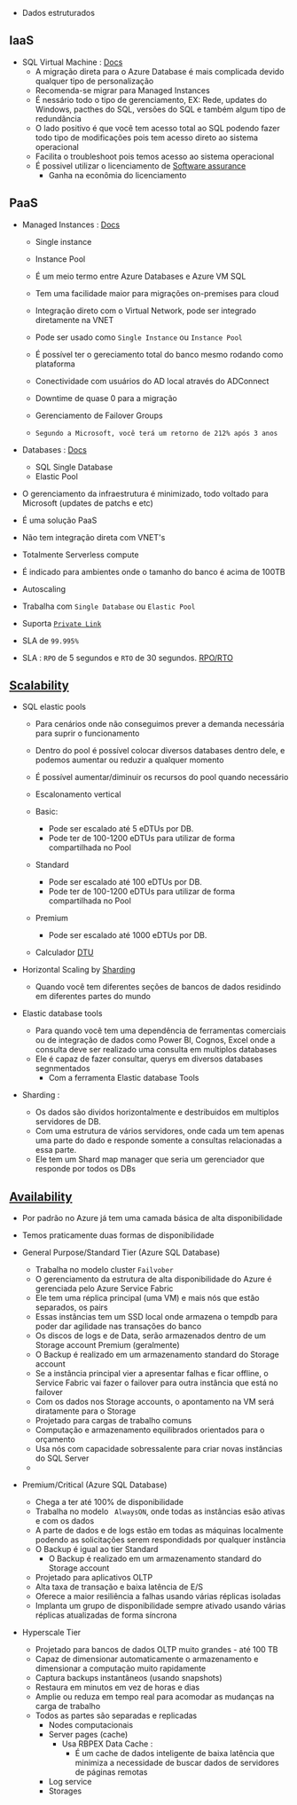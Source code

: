 * Dados estruturados

## IaaS

* SQL Virtual Machine : [Docs](https://learn.microsoft.com/en-us/azure/azure-sql/virtual-machines/?view=azuresql)
  * A migração direta para o Azure Database é mais complicada devido qualquer tipo de personalização
  * Recomenda-se migrar para Managed Instances
  * É nessário todo o tipo de gerenciamento, EX: Rede, updates do Windows, pacthes do SQL, versões do SQL e também algum tipo de redundância
  * O lado positivo é que você tem acesso total ao SQL podendo fazer todo tipo de modificações pois tem acesso direto ao sistema operacional
  * Facilita o troubleshoot pois temos acesso ao sistema operacional
  * É possivel utilizar o licenciamento de [Software assurance](https://www.microsoft.com/pt-br/licensing/licensing-programs/software-assurance-default)
    * Ganha na econômia do licenciamento

## PaaS

* Managed Instances : [Docs](https://learn.microsoft.com/pt-br/azure/azure-sql/managed-instance/?view=azuresql)
  * Single instance
  * Instance Pool

  * É um meio termo entre Azure Databases e Azure VM SQL
  * Tem uma facilidade maior para migrações on-premises para cloud
  * Integração direto com o Virtual Network, pode ser integrado diretamente na VNET
  * Pode ser usado como ``` Single Instance ``` ou ```Instance Pool ```
  * É possível ter o gereciamento total do banco mesmo rodando como plataforma
  * Conectividade com usuários do AD local através do ADConnect
  * Downtime de quase 0 para a migração
  * Gerenciamento de Failover Groups
  * ``` Segundo a Microsoft, você terá um retorno de 212% após 3 anos ```


* Databases : [Docs](https://learn.microsoft.com/pt-br/azure/azure-sql/database/?view=azuresql)
  * SQL Single Database
  * Elastic Pool

 * O gerenciamento da infraestrutura é minimizado, todo voltado para Microsoft (updates de patchs e etc)
 * É uma solução PaaS
 * Não tem integração direta com VNET's
 * Totalmente Serverless compute
 * É indicado para ambientes onde o tamanho do banco é acima de 100TB
 * Autoscaling
 * Trabalha com ```Single Database``` ou ```Elastic Pool```
 * Suporta [``` Private Link ```](https://learn.microsoft.com/pt-br/azure/private-link/private-link-overview)
 * SLA de ``` 99.995% ```
 * SLA : ``` RPO ``` de 5 segundos e ``` RTO ``` de 30 segundos. [RPO/RTO](https://learn.microsoft.com/pt-br/azure/azure-sql/database/business-continuity-high-availability-disaster-recover-hadr-overview?view=azuresql)


## [Scalability](https://learn.microsoft.com/en-us/azure/azure-sql/database/elastic-scale-introduction?view=azuresql)

* SQL elastic pools
  * Para cenários onde não conseguimos prever a demanda necessária para suprir o funcionamento
  * Dentro do pool é possível colocar diversos databases dentro dele, e podemos aumentar ou reduzir a qualquer momento
  * É possível aumentar/diminuir os recursos do pool quando necessário
  * Escalonamento vertical
  * Basic:
    * Pode ser escalado até 5 eDTUs por DB.
    * Pode ter de 100-1200 eDTUs para utilizar de forma compartilhada no Pool
  * Standard
    * Pode ser escalado até 100 eDTUs por DB.
    * Pode ter de 100-1200 eDTUs para utilizar de forma compartilhada no Pool
  * Premium
    * Pode ser escalado até 1000 eDTUs por DB.

  * Calculador [DTU](https://dtucalc.azurewebsites.net/)


* Horizontal Scaling by [Sharding](https://learn.microsoft.com/pt-br/azure/azure-sql/database/elastic-scale-introduction?view=azuresql)
  * Quando você tem diferentes seções de bancos de dados residindo em diferentes partes do mundo
* Elastic database tools
  * Para quando você tem uma dependência de ferramentas comerciais ou de integração de dados como Power BI, Cognos, Excel onde a consulta deve ser 
    realizado uma consulta em multiplos databases
  * Ele é capaz de fazer consultar, querys em diversos databases segnmentados
    * Com a ferramenta Elastic database Tools

 * Sharding :
    * Os dados são dividos horizontalmente e destribuidos em multiplos servidores de DB.
    * Com uma estrutura de vários servidores, onde cada um tem apenas uma parte do dado e responde somente a consultas relacionadas a essa parte.
    * Ele tem um Shard map manager que seria um gerenciador que responde por todos os DBs

## [Availability](https://learn.microsoft.com/pt-br/azure/azure-sql/database/high-availability-sla?view=azuresql&tabs=azure-powershell)

* Por padrão no Azure já tem uma camada básica de alta disponibilidade
* Temos praticamente duas formas de disponibilidade

* General Purpose/Standard Tier (Azure SQL Database)
  * Trabalha no modelo cluster ```Failvober ```
  * O gerenciamento da estrutura de alta disponibilidade do Azure é gerenciada pelo Azure Service Fabric
  * Ele tem uma réplica principal (uma VM) e mais nós que estão separados, os pairs
  * Essas instâncias tem um SSD local onde armazena o tempdb para poder dar agilidade nas transações do banco
  * Os discos de logs e de Data, serão armazenados dentro de um Storage account Premium (geralmente)
  * O Backup é realizado em um armazenamento standard do Storage account
  * Se a instância principal vier a apresentar falhas e ficar offline, o Service Fabric vai fazer o failover para outra instância que está no failover
  * Com os dados nos Storage accounts, o apontamento na VM será diratamente para o Storage
  * Projetado para cargas de trabalho comuns
  * Computação e armazenamento equilibrados orientados para o orçamento
  * Usa nós com capacidade sobressalente para criar novas instâncias do SQL Server
  * 

* Premium/Critical (Azure SQL Database)
  * Chega a ter até 100% de disponibilidade
  * Trabalha no modelo ``` AlwaysON```, onde todas as instâncias esão ativas e com os dados
  * A parte de dados e de logs estão em todas as máquinas localmente podendo as solicitações serem respondidads por qualquer instância
  * O Backup é igual ao tier Standard
    * O Backup é realizado em um armazenamento standard do Storage account
  * Projetado para aplicativos OLTP
  * Alta taxa de transação e baixa latência de E/S
  * Oferece a maior resiliência a falhas usando várias réplicas isoladas
  * Implanta um grupo de disponibilidade sempre ativado usando várias réplicas atualizadas de forma síncrona

* Hyperscale Tier
  * Projetado para bancos de dados OLTP muito grandes - até 100 TB
  * Capaz de dimensionar automaticamente o armazenamento e dimensionar a computação muito rapidamente
  * Captura backups instantâneos (usando snapshots)
  * Restaura em minutos em vez de horas e dias
  * Amplie ou reduza em tempo real para acomodar as mudanças na carga de trabalho
  * Todos as partes são separadas e replicadas
    * Nodes computacionais
    * Server pages (cache)
      * Usa RBPEX Data Cache : 
        * É um cache de dados inteligente de baixa latência que minimiza a necessidade de buscar dados de servidores de páginas remotas
    * Log service
    * Storages